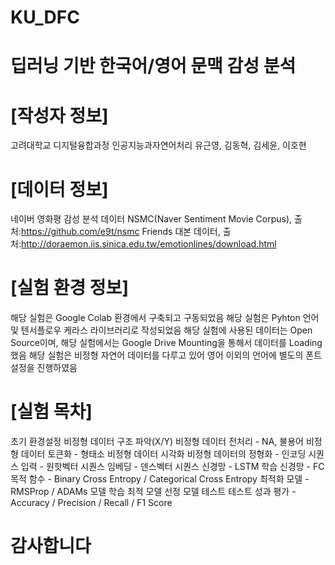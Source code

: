 # KU_DFC
# 딥러닝 기반 한국어/영어 문맥 감성 분석

# [작성자 정보]
고려대학교 디지털융합과정 인공지능과자연어처리
유근영, 김동혁, 김세윤, 이호현

# [데이터 정보]
네이버 영화평 감성 분석 데이터 NSMC(Naver Sentiment Movie Corpus), 출처:https://github.com/e9t/nsmc
Friends 대본 데이터, 출처:http://doraemon.iis.sinica.edu.tw/emotionlines/download.html

# [실험 환경 정보]
해당 실험은 Google Colab 환경에서 구축되고 구동되었음
해당 실험은 Pyhton 언어 및 텐서플로우 케라스 라이브러리로 작성되었음
해당 실험에 사용된 데이터는 Open Source이며, 해당 실험에서는 Google Drive Mounting을 통해서 데이터를 Loading했음
해당 실험은 비정형 자연어 데이터를 다루고 있어 영어 이외의 언어에 별도의 폰트 설정을 진행하였음

# [실험 목차]
초기 환경설정
비정형 데이터 구조 파악(X/Y)
비정형 데이터 전처리 - NA, 불용어
비정형 데이터 토큰화 - 형태소
비정형 데이터 시각화
비정형 데이터의 정형화 - 인코딩
시퀀스 입력 - 원핫벡터
시퀀스 임베딩 - 덴스벡터
시퀀스 신경망 - LSTM
학습 신경망 - FC
목적 함수 - Binary Cross Entropy / Categorical Cross Entropy
최적화 모델 - RMSProp / ADAMs
모델 학습
최적 모델 선정
모델 테스트
테스트 성과 평가 - Accuracy / Precision / Recall / F1 Score

# 감사합니다
